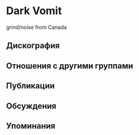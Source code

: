 # Dark Vomit

grind/noise from Canada

## Дискография


## Отношения с другими группами


## Публикации


## Обсуждения


## Упоминания

